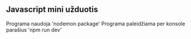 ## Javascript mini užduotis

Programa naudoja 'nodemon package'
Programa paleidžiama per konsole parašius 'npm run dev'
